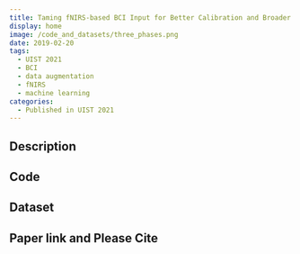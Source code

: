 ```yaml
---
title: Taming fNIRS-based BCI Input for Better Calibration and Broader Use
display: home
image: /code_and_datasets/three_phases.png
date: 2019-02-20
tags: 
  - UIST 2021
  - BCI
  - data augmentation
  - fNIRS
  - machine learning
categories:
  - Published in UIST 2021
--- 
```

## Description


## Code

## Dataset

## Paper link and Please Cite
